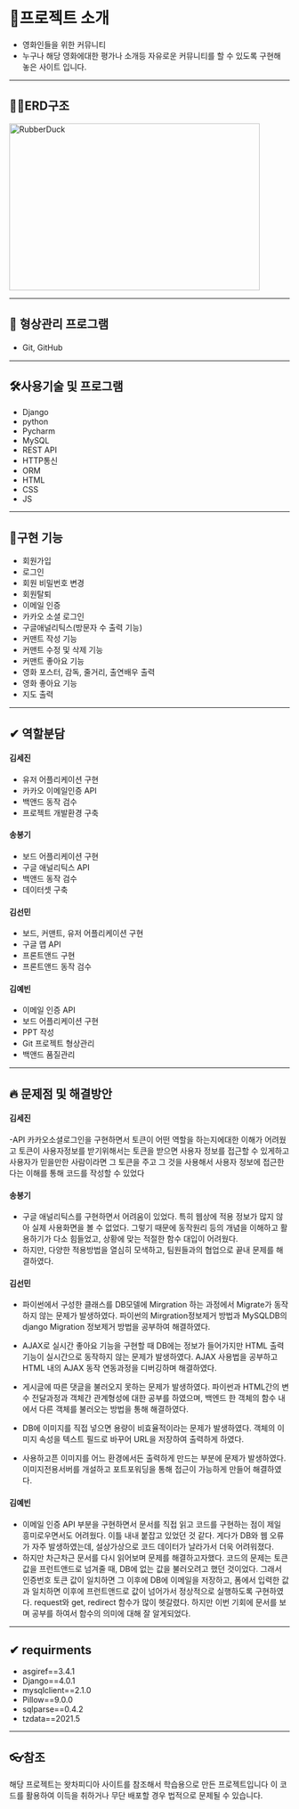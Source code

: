 <!-- # movie
## movie
### movie
movie**movie**movie

- 점으로나올려나
-----------------------------
![](https://steemit.com/images/favicons/apple-touch-icon-57x57.png) 이러고 쓰면?

[이거링크](https://github.com/kyeahi/movie/blob/master/board/forms.py)
 -->



<!-- https://file.mk.co.kr/meet/neds/2021/06/image_readtop_2021_535745_16226846584668330.jpg -->




# 👶프로젝트 소개
- 영화인들을 위한 커뮤니티
- 누구나 해당 영화에대한 평가나 소개등 자유로운 커뮤니티를 할 수 있도록 구현해 놓은 사이트 입니다. 

-------------------------------
## 🤦‍♀️ERD구조
<img src="http://222.100.67.12/Python/img/ERD최종.png" width="450px" height="300px" title="px(픽셀) 크기 설정" alt="RubberDuck"></img><br/>

-------------------------------

## 🎈 형상관리 프로그램

- Git, GitHub
　
-------------------------------

## 🛠사용기술 및 프로그램

- Django
- python
- Pycharm
- MySQL
- REST API
- HTTP통신
- ORM
- HTML
- CSS
- JS

----------------------------------

## 🥨구현 기능
- 회원가입
- 로그인
- 회원 비밀번호 변경
- 회원탈퇴
- 이메일 인증
- 카카오 소셜 로그인
- 구글애널리틱스(방문자 수 출력 기능)
- 커맨트 작성 기능
- 커맨트 수정 및 삭제 기능
- 커맨트 좋아요 기능
- 영화 포스터, 감독, 줄거리, 출연배우 출력
- 영화 좋아요 기능
- 지도 출력



----------------------------------

## ✔ 역할분담


#### 김세진
- 유저 어플리케이션 구현
- 카카오 이메일인증 API
- 백앤드 동작 검수
- 프로젝트 개발환경 구축


#### 송봉기
- 보드 어플리케이션
   구현
- 구글 애널리틱스 API
- 백앤드 동작 검수
- 데이터셋 구축



#### 김선민
- 보드, 커맨트, 유저
  어플리케이션 구현
- 구글 맵 API
- 프론트앤드 구현
- 프론트앤드 동작 검수




#### 김예빈
- 이메일 인증 API
- 보드 어플리케이션 구현
- PPT 작성
- Git 프로젝트 형상관리 
- 백앤드 품질관리



----------------------------------

## 🔥 문제점 및 해결방안


#### 김세진
-API 카카오소셜로그인을 구현하면서 토큰이 어떤 역할을 하는지에대한 이해가 어려웠고
토큰이 사용자정보를 받기위해서는 토큰을 받으면 사용자 정보를 접근할 수 있게하고 사용자가 믿을만한 사람이라면 그 토큰을 주고 
그 것을 사용해서 사용자 정보에 접근한다는 이해를 통해 코드를 작성할 수 있었다

#### 송봉기
- 구글 애널리틱스를 구현하면서 어려움이 있었다. 특히 웹상에 적용 정보가 많지 않아 실제 사용화면을 볼 수 없었다. 그렇기 때문에 동작원리 등의 개념을 이해하고 활용하기가 다소  힘들었고, 상황에 맞는 적절한 함수 대입이 어려웠다. 
- 하지만, 다양한 적용방법을 열심히 모색하고, 팀원들과의 협업으로 끝내 문제를 해결하였다.

#### 김선민
- 파이썬에서 구성한 클래스를 DB모델에 Mirgration 하는 과정에서 Migrate가 동작하지 않는 문제가 발생하였다. 파이썬의 Mirgration정보제거 방법과 MySQLDB의 django Migration 정보제거 방법을 공부하여 해결하였다.

- AJAX로 실시간 좋아요 기능을 구현할 때 DB에는 정보가 들어가지만 HTML 출력기능이 실시간으로 동작하지 않는 문제가 발생하였다. AJAX 사용법을 공부하고 HTML 내의 AJAX 동작 연동과정을 디버깅하며 해결하였다.

- 게시글에 따른 댓글을 불러오지 못하는 문제가 발생하였다. 파이썬과 HTML간의 변수 전달과정과 객체간 관계형성에 대한 공부를 하였으며, 백엔드 한 객체의 함수 내에서 다른 객체를 불러오는 방법을 통해 해결하였다. 

- DB에 이미지를 직접 넣으면 용량이 비효율적이라는 문제가 발생하였다. 객체의 이미지 속성을 텍스트 필드로 바꾸어 URL을 저장하여 출력하게 하였다.

- 사용하고픈 이미지를 어느 환경에서든 출력하게 만드는 부분에 문제가 발생하였다. 이미지전용서버를 개설하고 포트포워딩을 통해 접근이 가능하게 만들어 해결하였다.

#### 김예빈
- 이메일 인증 API 부분을 구현하면서 문서를 직접 읽고 코드를 구현하는 점이 제일 흥미로우면서도 어려웠다. 이틀 내내 붙잡고 있었던 것 같다. 게다가 DB와 웹 오류가 자주 발생하였는데, 설상가상으로 코드 데이터가 날라가서 더욱 어려워졌다.
- 하지만 차근차근 문서를 다시 읽어보며 문제를 해결하고자했다. 코드의 문제는 토큰 값을 프런트앤드로 넘겨줄 때, DB에 없는 값을 불러오려고 했던 것이었다. 그래서 인증번호 토큰 값이 일치하면 그 이후에 DB에 이메일을 저장하고, 폼에서 입력한 값과 일치하면 이후에 프런트앤드로 값이 넘어가서 정상적으로 실행하도록 구현하였다. request와 get, redirect 함수가 많이 헷갈렸다. 하지만 이번 기회에 문서를 보며 공부를 하여서 함수의 의미에 대해 잘 알게되었다.



----------------------------------

## ✔ requirments
- asgiref==3.4.1
- Django==4.0.1
- mysqlclient==2.1.0
- Pillow==9.0.0
- sqlparse==0.4.2
- tzdata==2021.5

----------------------------------


## 👓참조
해당 프로젝트는 왓차피디아 사이트를 참조해서 학습용으로 만든 프로젝트입니다
이 코드를 활용하여 이득을 취하거나 무단 배포할 경우 법적으로 문제될 수 있습니다.
